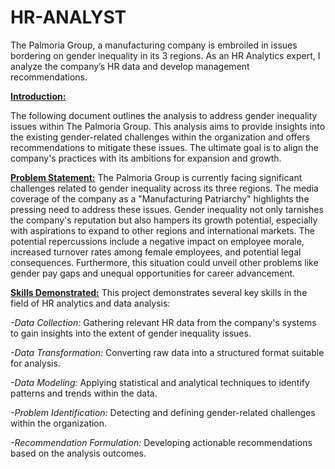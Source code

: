 # HR-ANALYST
The Palmoria Group, a manufacturing company is embroiled in issues bordering on gender inequality in its 3 regions. As an HR Analytics expert, I analyze the company’s HR data and develop management recommendations.

**<ins>Introduction:</ins>**

The following document outlines the analysis to address gender inequality issues within The Palmoria Group. This analysis aims to provide insights into the existing gender-related challenges within the organization and offers recommendations to mitigate these issues. The ultimate goal is to align the company's practices with its ambitions for expansion and growth.

**<ins>Problem Statement:</ins>**
The Palmoria Group is currently facing significant challenges related to gender inequality across its three regions. The media coverage of the company as a "Manufacturing Patriarchy" highlights the pressing need to address these issues. Gender inequality not only tarnishes the company's reputation but also hampers its growth potential, especially with aspirations to expand to other regions and international markets. The potential repercussions include a negative impact on employee morale, increased turnover rates among female employees, and potential legal consequences. Furthermore, this situation could unveil other problems like gender pay gaps and unequal opportunities for career advancement.

**<ins>Skills Demonstrated:</ins>**
This project demonstrates several key skills in the field of HR analytics and data analysis:

*-Data Collection:* Gathering relevant HR data from the company's systems to gain insights into the extent of gender inequality issues.

*-Data Transformation:* Converting raw data into a structured format suitable for analysis.

*-Data Modeling:* Applying statistical and analytical techniques to identify patterns and trends within the data.

*-Problem Identification:* Detecting and defining gender-related challenges within the organization.

*-Recommendation Formulation:* Developing actionable recommendations based on the analysis outcomes.





